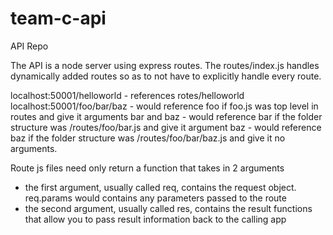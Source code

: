 # team-c-api
API Repo

The API is a node server using express routes. The routes/index.js handles dynamically added routes so as to not have to
explicitly handle every route.

localhost:50001/helloworld - references rotes/helloworld
localhost:50001/foo/bar/baz - would reference foo if foo.js was top level in routes and give it arguments bar and baz
                            - would reference bar if the folder structure was /routes/foo/bar.js and give it argument baz
                            - would reference baz if the folder structure was /routes/foo/bar/baz.js and give it no arguments.
                            
Route js files need only return a function that takes in 2 arguments
- the first argument, usually called req, contains the request object. req.params would contains any parameters passed to the route
- the second argument, usually called res, contains the result functions that allow you to pass result information back to the calling app


